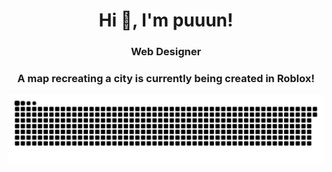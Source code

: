 <h1 align="center">Hi 👋, I'm puuun!</h1>
<h3 align="center">Web Designer</h3>
<h3 align="center">A map recreating a city is currently being created in Roblox!</h3>

<picture>
  <source media="(prefers-color-scheme: dark)" srcset="https://raw.githubusercontent.com/obregonia1/obregonia1/master/img/snake-dark.svg">
  <source media="(prefers-color-scheme: light)" srcset="https://raw.githubusercontent.com/obregonia1/obregonia1/master/img/snake.svg">
  <img alt="github contribution grid snake animation" src="https://raw.githubusercontent.com/obregonia1/obregonia1/master/img/snake.svg">
</picture>
